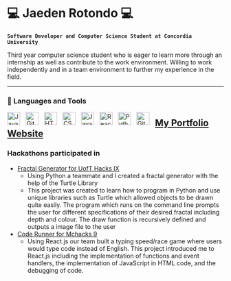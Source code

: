 # 💻 Jaeden Rotondo 💻

**`Software Developer and Computer Science Student at Concordia University`**

Third year computer science student who is eager to learn more through an internship as well as contribute to the work environment. Willing to work independently and in a team environment to further my experience in the field. 

---

### 🧰 Languages and Tools

<img align="left" alt="Java" width="30px" style="padding-right:10px;" src="https://cdn.jsdelivr.net/gh/devicons/devicon/icons/java/java-original.svg"/>
<img align="left" alt="Git" width="30px" style="padding-right:10px;" src="https://cdn.jsdelivr.net/gh/devicons/devicon/icons/git/git-original.svg" />
<img align="left" alt="HTML" width="30px" style="padding-right:10px;" src="https://cdn.jsdelivr.net/gh/devicons/devicon/icons/html5/html5-plain.svg" />
<img align="left" alt="CSS" width="30px" style="padding-right:10px;" src="https://cdn.jsdelivr.net/gh/devicons/devicon/icons/css3/css3-plain.svg" />
<img align="left" alt="JavaScript" width="30px" style="padding-right:10px;" src="https://cdn.jsdelivr.net/gh/devicons/devicon/icons/javascript/javascript-plain.svg" />
<img align="left" alt="React" width="30px" style="padding-right:10px;" src="https://cdn.jsdelivr.net/gh/devicons/devicon/icons/react/react-original.svg" />
<img align="left" alt="Python" width="30px" style="padding-right:10px;" src="https://cdn.jsdelivr.net/gh/devicons/devicon/icons/python/python-plain.svg" />
<img align="left" alt="GitHub" width="30px" style="padding-right:10px;" src="https://cdn.jsdelivr.net/gh/devicons/devicon/icons/github/github-original.svg" />

## [My Portfolio Website](https://jaedenrotondo.tech)
### Hackathons participated in
- [Fractal Generator for UofT Hacks IX](https://devpost.com/software/fractal-generator-cbw8dj)
  - Using Python a teammate and I created a fractal generator with the help of the Turtle Library
  - This project was created to learn how to program in Python and use unique libraries such as Turtle which allowed objects to be drawn quite easily. The program which runs on the command line prompts the user for different specifications of their desired fractal including depth and colour. The draw function is recursively defined and outputs a image file to the user
- [Code Runner for Mchacks 9](https://devpost.com/software/code-runner) 
  - Using React.js our team built a typing speed/race game where users would type code instead of English. This project introduced me to React.js including the implementation of functions and event handlers, the implementation of JavaScript in HTML code, and the debugging of code.
  
